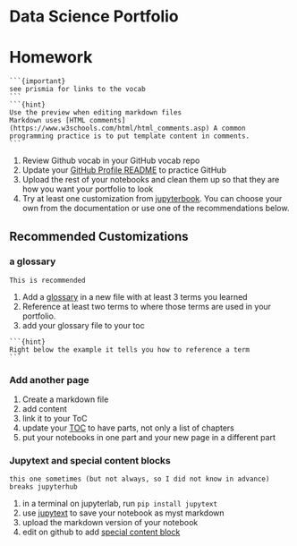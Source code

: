 # Data Science Portfolio

# Homework

````{margin}
```{important}
see prismia for links to the vocab
```
```{hint}
Use the preview when editing markdown files
Markdown uses [HTML comments](https://www.w3schools.com/html/html_comments.asp) A common programming practice is to put template content in comments. 
```
````
1. Review Github vocab in your GitHub vocab repo
2. Update your [GitHub Profile README](https://docs.github.com/en/account-and-profile/setting-up-and-managing-your-github-profile/customizing-your-profile/managing-your-profile-readme) to practice GitHub 
3. Upload the rest of your notebooks and clean them up so that they are how you want your portfolio to look
4. Try at least one customization from [jupyterbook](https://jupyterbook.org/).  You can choose your own from the documentation or use one of the recommendations below. 


## Recommended Customizations



### a glossary
```{tip}
This is recommended
```

1. Add a [glossary](https://jupyterbook.org/en/stable/content/content-blocks.html?highlight=glossary#glossaries) in a new file with at least 3 terms you learned 
2. Reference at least two terms to where those terms are used in your portfolio. 
3. add your glossary file to your toc

````{margin}
```{hint}
Right below the example it tells you how to reference a term
```
````

### Add another page

1. Create a markdown file
2. add content 
3. link it to your ToC
4. update your [TOC](https://jupyterbook.org/en/stable/structure/toc.html) to have parts, not only a list of chapters
5. put your notebooks in one part and your new page in a different part

### Jupytext and special content blocks 

```{warning}
this one sometimes (but not always, so I did not know in advance) breaks jupyterhub
```

1. in a terminal on jupyterlab, run `pip install jupytext`
2. use [jupytext](https://jupytext.readthedocs.io/en/latest/install.html) to save your notebook as myst markdown
3. upload the markdown version of your notebook
4. edit on github to add [special content block](https://jupyterbook.org/en/stable/content/content-blocks.html)